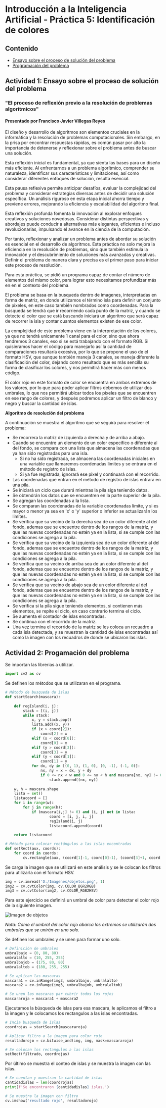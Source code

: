 # Introducción a la Inteligencia Artificial - Práctica 5: Identificación de colores

## Contenido
* [Ensayo sobre el proceso de solución del problema](#actividad-1-ensayo-sobre-el-proceso-de-solución-del-problema)
* [Programación del problema](#actividad-2-progamación-del-problema)

## Actividad 1: Ensayo sobre el proceso de solución del problema

### "El proceso de reflexión previo a la resolución de problemas algorítmicos"
#### Presentado por Francisco Javier Villegas Reyes

El diseño y desarrollo de algoritmos son elementos cruciales en la informática y la resolución de problemas computacionales. Sin embargo, en la prisa por encontrar respuestas rápidas, es común pasar por alto la importancia de detenerse y reflexionar sobre el problema antes de buscar una solución.

Esta reflexión inicial es fundamental, ya que sienta las bases para un diseño más eficiente. Al enfrentarnos a un problema algorítmico, comprender su naturaleza, identificar sus características y limitaciones, así como considerar diferentes enfoques de solución, resulta esencial.

Esta pausa reflexiva permite anticipar desafíos, evaluar la complejidad del problema y considerar estrategias diversas antes de decidir una solución específica. Un análisis riguroso en esta etapa inicial ahorra tiempo y previene errores, mejorando la eficiencia y escalabilidad del algoritmo final.

Esta reflexión profunda fomenta la innovación al explorar enfoques creativos y soluciones novedosas. Considerar distintas perspectivas y abordajes puede conducir a alternativas más elegantes, eficientes e incluso revolucionarias, impulsando el avance en la ciencia de la computación.

Por tanto, reflexionar y analizar un problema antes de abordar su solución es esencial en el desarrollo de algoritmos. Esta práctica no solo mejora la eficiencia en la resolución de problemas, sino que también estimula la innovación y el descubrimiento de soluciones más avanzadas y creativas. Definir el problema de manera clara y precisa es el primer paso para iniciar este proceso de resolución.

Para esta práctica, se pidió un programa capaz de contar el número de elementos del mismo color, para lograr esto necesitamos profundizar más en en el contexto del problema.

El problema se basa en la busqueda dentro de imagenes, interpretadas en forma de matriz, en donde utilizamos el término isla para definir un conjunto de pixeles, en este caso también nombrados como coordenadas. Para la búsqueda se tendrá que ir recorriendo cada punto de la matriz, y cuando se detecte el color que se está buscando iniciará un algoritmo que será capaz de recorrer la isla y contar cuantos elementos existen de ese color.

La complejidad de este problema viene en la interpretación de los colores, ya que no tendrá unicamente 1 canal para el color, sino que ahora tendremos 3 canales, eso si se está trabajando con el formato RGB. Si quisieramos hacer el código para manejarlo así la cantidad de comparaciones resultaría excesiva, por lo que se propone el uso de el formato HSV, que aunque también maneja 3 canales, se maneja diferente la clasificación del color, dejando como resultado que es más sencilla su forma de clasificar los colores, y nos permitirá hacer más con menos código.

El color rojo en este formato de color se encuentra en ambos extremos de los valores, por lo que para poder aplicar filtros debemos de utilizar dos umbrales, lo que nos permitirá ubicar todos los pixeles que se encuentren en ese rango de colores, y después podremos aplicar un filtro de blanco y negro y buscar la cantidad de islas.

**Algoritmo de resolución del problema**

A continuación se muestra el algoritmo que se seguirá para resolver el problema:

* Se recorrera la matriz de izquierda a derecha y de arriba a abajo.
* Cuando se encuentre un elemento de un color especifico o diferente al del fondo, se compara con una lista que almacena las coordenadas que ya han sido registradas para una isla.
  * Si no ha sido registrada, se almacena las coordenadas iniciales en una variable que llamaremos coordenadas limites y se entrara en el método de registro de islas.
  * Si ya fue registrada, ignorará ese pixel y continuará con el recorrido.
* Las coordenadas que entran en el método de registro de islas entrara en una pila.
* Se iniciará un ciclo que durará mientras la pila siga teniendo datos.
* Se obtendrán los datos que se encuentren en la parte superior de la pila.
* Se agregan las coordenadas a la lista.
* Se comparan las coordenadas de la variable coordenadas limite, y si es mayor o menor ya sea en 'x' o 'y' superior o inferior se actualizarán los limites.
* Se verifica que su vecino de la derecha sea de un color diferente al del fondo, ademas que se encuentre dentro de los rangos de la matriz, y que las nuevas coordenadas no estén ya en la lista, si se cumple con las condiciones se agrega a la pila.
* Se verifica que su vecino de la izquierda sea de un color diferente al del fondo, ademas que se encuentre dentro de los rangos de la matriz, y que las nuevas coordenadas no estén ya en la lista, si se cumple con las condiciones se agrega a la pila.
* Se verifica que su vecino de arriba sea de un color diferente al del fondo, ademas que se encuentre dentro de los rangos de la matriz, y que las nuevas coordenadas no estén ya en la lista, si se cumple con las condiciones se agrega a la pila.
* Se verifica que su vecino de abajo sea de un color diferente al del fondo, ademas que se encuentre dentro de los rangos de la matriz, y que las nuevas coordenadas no estén ya en la lista, si se cumple con las condiciones se agrega a la pila.
* Se verifica si la pila sigue teniendo elementos, si contienen más elementos, se repite el ciclo, en caso contrario termina el ciclo.
* Se aumenta el contador de islas encontradas.
* Se continua con el recorrido de la matriz.
* Una vez termina el recorrido de la matriz se les coloca un recuadro a cada isla detectada, y se muestran la cantidad de islas encontradas así como la imagen con los recuadros de donde se ubicaron las islas.

## Actividad 2: Progamación del problema

Se importan las librerias a utilizar.
```python
import cv2 as cv
```

Se definen los métodos que se utilizaran en el programa.

```python
# Método de busqueda de islas
def startSearch(mascara):
    
    def regIsland(i, j):
        stack = [(i, j)]
        while stack:
            x, y = stack.pop()
            lista.add((x, y))
            if (x > coord[2]):
                coord[2] = x
            elif (x < coord[0]):
                coord[0] = x
            elif (y > coord[3]):
                coord[3] = y
            elif (y < coord[1]):
                coord[1] = y
            for dx, dy in [(0, 1), (1, 0), (0, -1), (-1, 0)]:
                nx, ny = x + dx, y + dy
                if 0 <= nx < w and 0 <= ny < h and mascara[nx, ny] != 0 and (nx, ny) not in lista:
                    stack.append((nx, ny))
                        
    w, h = mascara.shape
    lista = set()
    listacoord = []
    for i in range(w):
        for j in range(h):
            if (mascara[i,j] != 0) and (i, j) not in lista:
                    coord = [i, j, i, j]
                    regIsland(i, j)
                    listacoord.append(coord)
                
    return listacoord

# Método para colocar rectángulos a las islas encontradas
def setRect(aux, coords):
    for coord in coords:
        cv.rectangle(aux, (coord[1]-1, coord[0]-1), (coord[3]+1, coord[2]+1), (255, 0, 0), 1)
```

Se carga la imagen que se utilizará en este análisis y se le colocan los filtros para utilizarla con el formato HSV.

```python
img = cv.imread('D:/Imagenes/objetos.png', 1)
img2 = cv.cvtColor(img, cv.COLOR_BGR2RGB)
img3 = cv.cvtColor(img2, cv.COLOR_RGB2HSV)
```

Para este ejercicio se definirá un umbral de color para detectar el color rojo de la siguiente imagen.

![Imagen de objetos](images/objetos.png)

*Nota: Como el umbral del color rojo abarca los extremos se utilizarán dos umbrales que se unirán en uno solo.*

Se definen los umbrales y se unen para formar uno solo.

```python
# Definición de umbrales
umbralbajo = (0, 80, 80)
umbralalto = (10, 255, 255)
umbralbajob = (175, 80, 80)
umbralaltob = (180, 255, 255)

# Se aplican las mascaras
mascara1 = cv.inRange(img3, umbralbajo, umbralalto)
mascara2 = cv.inRange(img3, umbralbajob, umbralaltob)

# Se unen las mascaras par cubrir todos los rojos
mascararoja = mascara1 + mascara2
```

Ejecutamos la búsqueda de islas para esa mascara, le aplicamos el filtro a la imagen y le colocamos los rectangulos a las islas encontradas.

```python
# Incia busqueda de islas
coordrojas = startSearch(mascararoja)

# Aplicar filtro a la imagen para color rojo
resultadorojo = cv.bitwise_and(img, img, mask=mascararoja)

# Se colocan los rectangulos a las islas
setRect(filtrado, coordrojas)
```

Por último se muestra el conteo de islas y se muestra la imagen con las islas.

```python
# Se cuentan y muestran la cantidad de islas
cantidadislas = len(coordrojas)
print(f'Se encontraron {cantidadislas} islas.')

# Se muestra la imagen con filtro
cv.imshow('resultado rojo', resultadorojo)
```